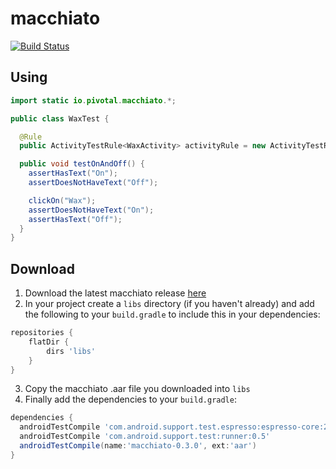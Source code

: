 # macchiato

[![Build Status](https://secure.travis-ci.org/pivotal/macchiato.svg?branch=master)](http://travis-ci.org/pivotal/macchiato)

## Using

```java
import static io.pivotal.macchiato.*;

public class WaxTest {

  @Rule
  public ActivityTestRule<WaxActivity> activityRule = new ActivityTestRule<>(WaxActivity.class);

  public void testOnAndOff() {
    assertHasText("On");
    assertDoesNotHaveText("Off");

    clickOn("Wax");
    assertDoesNotHaveText("On");
    assertHasText("Off");
  }
}
```

## Download

1. Download the latest macchiato release [here](https://github.com/pivotal/macchiato/releases)
2. In your project create a `libs` directory (if you haven't already) and add the following
to your `build.gradle` to include this in your dependencies:

  ```groovy
  repositories {
      flatDir {
          dirs 'libs'
      }
  }
  ```
3. Copy the macchiato .aar file you downloaded into `libs`
4. Finally add the dependencies to your `build.gradle`:

  ```groovy
  dependencies {
    androidTestCompile 'com.android.support.test.espresso:espresso-core:2.2.2'
    androidTestCompile 'com.android.support.test:runner:0.5'
    androidTestCompile(name:'macchiato-0.3.0', ext:'aar')
  }
  ```
